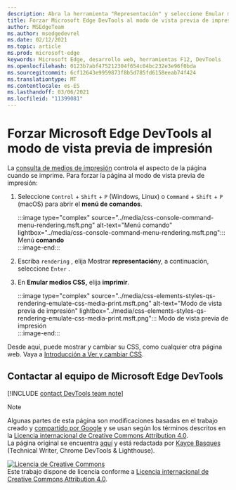 ```yaml
---
description: Abra la herramienta "Representación" y seleccione Emular medios CSS > impresión.
title: Forzar Microsoft Edge DevTools al modo de vista previa de impresión (tipo de medios de impresión CSS)
author: MSEdgeTeam
ms.author: msedgedevrel
ms.date: 02/12/2021
ms.topic: article
ms.prod: microsoft-edge
keywords: Microsoft Edge, desarrollo web, herramientas F12, DevTools
ms.openlocfilehash: 0123b7abf475212304f654c04bc232e3e96f0bda
ms.sourcegitcommit: 6cf12643e9959873f8b5d785fd6158eeab74f424
ms.translationtype: MT
ms.contentlocale: es-ES
ms.lasthandoff: 03/06/2021
ms.locfileid: "11399081"
---
```

<!-- Copyright Kayce Basques 

   Licensed under the Apache License, Version 2.0 (the "License");
   you may not use this file except in compliance with the License.
   You may obtain a copy of the License at

       https://www.apache.org/licenses/LICENSE-2.0

   Unless required by applicable law or agreed to in writing, software
   distributed under the License is distributed on an "AS IS" BASIS,
   WITHOUT WARRANTIES OR CONDITIONS OF ANY KIND, either express or implied.
   See the License for the specific language governing permissions and
   limitations under the License.  -->

# <a name="force-microsoft-edge-devtools-into-print-preview-mode"></a>Forzar Microsoft Edge DevTools al modo de vista previa de impresión  

La [consulta de medios de impresión][MDNUsingMediaQueries] controla el aspecto de la página cuando se imprime.  Para forzar la página al modo de vista previa de impresión:  

1.  Seleccione `Control` + `Shift` + `P` \(Windows, Linux\) o `Command` + `Shift` + `P` \(macOS\) para abrir el **menú de comandos**.  
    
    :::image type="complex" source="../media/css-console-command-menu-rendering.msft.png" alt-text="Menú comando" lightbox="../media/css-console-command-menu-rendering.msft.png":::
       Menú **comando**  
    :::image-end:::  
    
1.  Escriba `rendering` , elija Mostrar **representación**y, a continuación, seleccione `Enter` .  
1.  En **Emular medios CSS,** elija **imprimir**.  
    
    :::image type="complex" source="../media/css-elements-styles-qs-rendering-emulate-css-media-print.msft.png" alt-text="Modo de vista previa de impresión" lightbox="../media/css-elements-styles-qs-rendering-emulate-css-media-print.msft.png":::
       Modo de vista previa de impresión  
    :::image-end:::  
    
Desde aquí, puede mostrar y cambiar su CSS, como cualquier otra página web.  Vaya a [Introducción a Ver y cambiar CSS][DevToolsCSSGetStarted].  

## <a name="getting-in-touch-with-the-microsoft-edge-devtools-team"></a>Contactar al equipo de Microsoft Edge DevTools  

[!INCLUDE [contact DevTools team note](../includes/contact-devtools-team-note.md)]  

<!-- links -->  

[MicrosoftEdgeDevTools]: ../../devtools-guide-chromium/index.md "Herramientas para desarrolladores de Microsoft Edge (Chromium) | Microsoft Docs"  
[DevToolsCSSGetStarted]: ./index.md "Introducción a la visualización y cambio de css | Microsoft Docs"  

[MDNUsingMediaQueries]: https://developer.mozilla.org/docs/Web/CSS/Media_Queries/Using_media_queries "Uso de consultas multimedia | MDN"  

> [!NOTE]
> Algunas partes de esta página son modificaciones basadas en el trabajo creado y [compartido por Google][GoogleSitePolicies] y se usan según los términos descritos en la [Licencia internacional de Creative Commons Attribution 4.0][CCA4IL].  
> La página original se encuentra [aquí](https://developers.google.com/web/tools/chrome-devtools/css/print-preview) y está redactada por [Kayce Basques][KayceBasques] \(Technical Writer, Chrome DevTools \& Lighthouse\).  

[![Licencia de Creative Commons][CCby4Image]][CCA4IL]  
Este trabajo dispone de licencia conforme a [Licencia internacional de Creative Commons Attribution 4.0][CCA4IL].  

[CCA4IL]: https://creativecommons.org/licenses/by/4.0  
[CCby4Image]: https://i.creativecommons.org/l/by/4.0/88x31.png  
[GoogleSitePolicies]: https://developers.google.com/terms/site-policies  
[KayceBasques]: https://developers.google.com/web/resources/contributors/kaycebasques  
